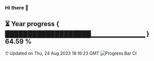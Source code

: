 ### Hi there 👋
⏳ Year progress { ███████████████████▁▁▁▁▁▁▁▁▁▁▁ } 64.59 %
---
⏰ Updated on Thu, 24 Aug 2023 18:16:23 GMT
![Progress Bar CI](https://github.com/liununu/liununu/workflows/Progress%20Bar%20CI/badge.svg)
